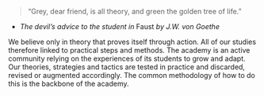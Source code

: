 > “Grey, dear friend, is all theory, and green the golden tree of life.”
- *The devil’s advice to the student*
  *in* Faust *by J.W. von Goethe*

We believe only in theory that proves itself through action. All of our studies therefore linked to practical steps and methods.
The academy is an active community relying on the experiences of its students to grow and adapt. Our theories, strategies and tactics are tested in practice and discarded,
revised or augmented accordingly. The common methodology of how to do this is the backbone of the academy.

